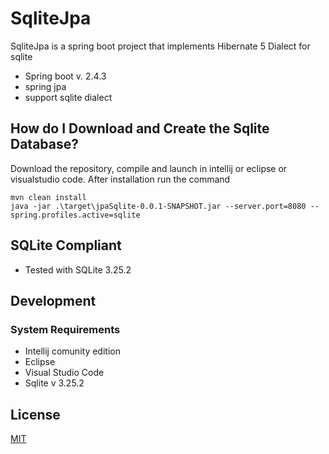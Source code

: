 # SqliteJpa

SqliteJpa is a spring boot project that implements Hibernate 5 Dialect for sqlite

- Spring boot v. 2.4.3
- spring jpa
- support sqlite dialect

## How do I Download and Create the Sqlite Database?

Download the repository, compile and launch in intellij or eclipse or visualstudio code.
After installation run the command

```
mvn clean install
java -jar .\target\jpaSqlite-0.0.1-SNAPSHOT.jar --server.port=8080 --spring.profiles.active=sqlite
```

## SQLite Compliant

- Tested with SQLite 3.25.2

## Development

### System Requirements

- Intellij comunity edition
- Eclipse
- Visual Studio Code
- Sqlite v 3.25.2

## License

[MIT](https://choosealicense.com/licenses/mit/)
